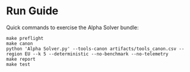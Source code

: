 # Run Guide

Quick commands to exercise the Alpha Solver bundle:

```
make preflight
make canon
python 'Alpha Solver.py' --tools-canon artifacts/tools_canon.csv --region EU --k 5 --deterministic --no-benchmark --no-telemetry
make report
make test
```
